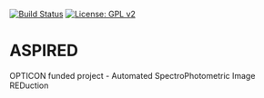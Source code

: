 [![Build Status](https://travis-ci.com/cylammarco/ASPIRED.svg?token=rvvz64qHmkV5zAvR5c63&branch=electron-prototype)](https://travis-ci.com/cylammarco/ASPIRED)
[![License: GPL v2](https://img.shields.io/badge/License-GPL%20v2-blue.svg)](https://www.gnu.org/licenses/old-licenses/gpl-2.0.en.html)

# ASPIRED
OPTICON funded project - Automated SpectroPhotometric Image REDuction
